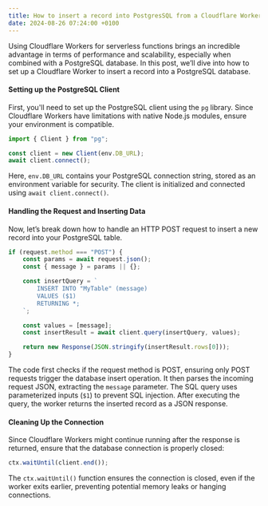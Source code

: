 ```yaml
---
title: How to insert a record into PostgresSQL from a Cloudflare Worker
date: 2024-08-26 07:24:00 +0100
---
```




Using Cloudflare Workers for serverless functions brings an incredible advantage in terms of performance and scalability, especially when combined with a PostgreSQL database. In this post, we’ll dive into how to set up a Cloudflare Worker to insert a record into a PostgreSQL database.

#### Setting up the PostgreSQL Client

First, you'll need to set up the PostgreSQL client using the `pg` library. Since Cloudflare Workers have limitations with native Node.js modules, ensure your environment is compatible.

```js
import { Client } from "pg";

const client = new Client(env.DB_URL);
await client.connect();
```

Here, `env.DB_URL` contains your PostgreSQL connection string, stored as an environment variable for security. The client is initialized and connected using `await client.connect()`.

#### Handling the Request and Inserting Data

Now, let’s break down how to handle an HTTP POST request to insert a new record into your PostgreSQL table.

```js
if (request.method === "POST") {
    const params = await request.json();
    const { message } = params || {};

    const insertQuery = `
        INSERT INTO "MyTable" (message)
        VALUES ($1)
        RETURNING *;
    `;

    const values = [message];
    const insertResult = await client.query(insertQuery, values);

    return new Response(JSON.stringify(insertResult.rows[0]));
}
```

The code first checks if the request method is POST, ensuring only POST requests trigger the database insert operation. It then parses the incoming request JSON, extracting the `message` parameter. The SQL query uses parameterized inputs (`$1`) to prevent SQL injection. After executing the query, the worker returns the inserted record as a JSON response.

#### Cleaning Up the Connection

Since Cloudflare Workers might continue running after the response is returned, ensure that the database connection is properly closed:

```js
ctx.waitUntil(client.end());
```

The `ctx.waitUntil()` function ensures the connection is closed, even if the worker exits earlier, preventing potential memory leaks or hanging connections.